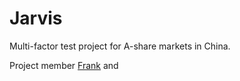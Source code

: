 # Jarvis
Multi-factor test project for A-share markets in China. 

Project member [Frank](https://github.com/Frankein) and 
